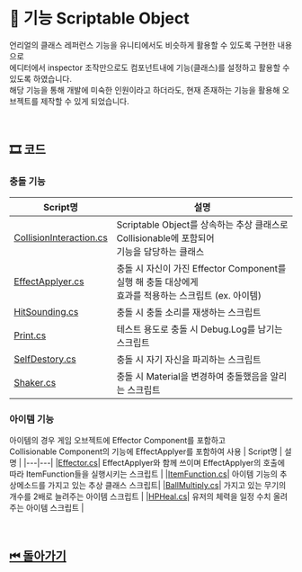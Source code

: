 # 🔎 기능 Scriptable Object

언리얼의 클래스 레퍼런스 기능을 유니티에서도 비슷하게 활용할 수 있도록 구현한 내용으로<br>
에디터에서 inspector 조작만으로도 컴포넌트내에 기능(클래스)를 설정하고 활용할 수 있도록 하였습니다.<br>
해당 기능을 통해 개발에 미숙한 인원이라고 하더라도, 현재 존재하는 기능을 활용해 오브젝트를 제작할 수 있게 되었습니다.


<!--![이미지]()-->

<br>

## 🎞 코드 

### 충돌 기능
| Script명 | 설명 |
|---|---|
|[CollisionInteraction.cs](./Collision/CollisionInteraction.cs)| Scriptable Object를 상속하는 추상 클래스로 Collisionable에 포함되어<br>기능을 담당하는 클래스 |
|[EffectApplyer.cs](./Collision/EffectApplyer.cs)| 충돌 시 자신이 가진 Effector Component를 실행 해 충돌 대상에게<br> 효과를 적용하는 스크립트 (ex. 아이템) |
|[HitSounding.cs](./Collision/HitSounding.cs)| 충돌 시 충돌 소리를 재생하는 스크립트 |
|[Print.cs](./Collision/Print.cs)| 테스트 용도로 충돌 시 Debug.Log를 남기는 스크립트|
|[SelfDestory.cs](./Collision/SelfDestroy.cs)| 충돌 시 자기 자신을 파괴하는 스크립트 |
|[Shaker.cs](./Collision/Shaker.cs)| 충돌 시 Material을 변경하여 충돌했음을 알리는 스크립트 |



### 아이템 기능
아이템의 경우 게임 오브젝트에 Effector Component를 포함하고<br>
Collisionable Component의 기능에 EffectApplyer를 포함하여 사용
| Script명 | 설명 |
|---|---|
|[Effector.cs](./Item/Effector.cs)| EffectApplyer와 함께 쓰이며 EffectApplyer의 호출에 따라 ItemFunction들을 실행시키는 스크립트 |
|[ItemFunction.cs](./Item/ItemFunction.cs)| 아이템 기능의 추상메소드를 가지고 있는 추상 클래스 스크립트|
|[BallMultiply.cs](./Item/BallMultiply.cs)| 가지고 있는 무기의 개수를 2배로 늘려주는 아이템 스크립트 |
|[HPHeal.cs](./Item/HPHeal.cs)| 유저의 체력을 일정 수치 올려주는 아이템 스크립트 |

<br>

## [⏮ 돌아가기](../../)
